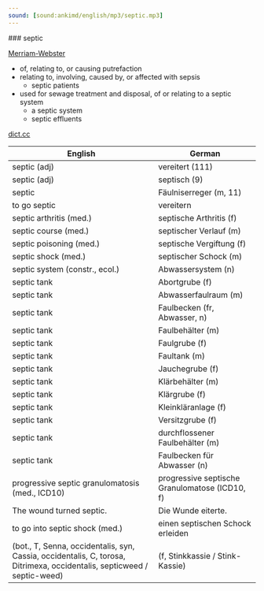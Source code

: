 ```yaml
---
sound: [sound:ankimd/english/mp3/septic.mp3]
---
```


\### septic

[Merriam-Webster](https://www.merriam-webster.com/dictionary/septic)

- of, relating to, or causing putrefaction
- relating to, involving, caused by, or affected with sepsis
    - septic patients
- used for sewage treatment and disposal, of or relating to a septic system
    - a septic system
    - septic effluents

[dict.cc](https://www.dict.cc/septic)

| English        | German       |
| -------------- | ------------ |
| septic (adj) | vereitert (111) |
| septic (adj) | septisch (9) |
| septic | Fäulniserreger (m, 11) |
| to go septic | vereitern |
| septic arthritis (med.) | septische Arthritis (f) |
| septic course (med.) | septischer Verlauf (m) |
| septic poisoning (med.) | septische Vergiftung (f) |
| septic shock (med.) | septischer Schock (m) |
| septic system (constr., ecol.) | Abwassersystem (n) |
| septic tank | Abortgrube (f) |
| septic tank | Abwasserfaulraum (m) |
| septic tank | Faulbecken (fr, Abwasser, n) |
| septic tank | Faulbehälter (m) |
| septic tank | Faulgrube (f) |
| septic tank | Faultank (m) |
| septic tank | Jauchegrube (f) |
| septic tank | Klärbehälter (m) |
| septic tank | Klärgrube (f) |
| septic tank | Kleinkläranlage (f) |
| septic tank | Versitzgrube (f) |
| septic tank | durchflossener Faulbehälter (m) |
| septic tank | Faulbecken für Abwasser (n) |
| progressive septic granulomatosis <PSG> (med., ICD10) | progressive septische Granulomatose <PSG> (ICD10, f) |
| The wound turned septic. | Die Wunde eiterte. |
| to go into septic shock (med.) | einen septischen Schock erleiden |
|  (bot., T, Senna, occidentalis, syn, Cassia, occidentalis, C, torosa, Ditrimexa, occidentalis, septicweed / septic-weed) |  (f, Stinkkassie / Stink-Kassie) |
